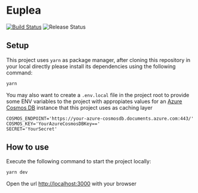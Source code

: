 # Euplea
[![Build Status](https://matsprea.visualstudio.com/Euplea/_apis/build/status/matsprea.Euplea?branchName=azure-pipelines)](https://matsprea.visualstudio.com/Euplea/_apis/build/status/matsprea.Euplea?branchName=azure-pipelines)
![Release Status](https://matsprea.vsrm.visualstudio.com/_apis/public/Release/badge/2e4add35-d302-41da-b874-b272fee09237/1/1)

## Setup

This project uses `yarn` as package manager, after cloning this repository in your local directly please install its dependencies using the following command:

```bash
yarn
```

You may also want to create a  `.env.local` file in the project root to provide some ENV variables to the project with appropiates values for an [Azure Cosmos DB](https://azure.microsoft.com/services/cosmos-db/) instance that this project uses as caching layer

```text
COSMOS_ENDPOINT='https://your-azure-cosmosdb.documents.azure.com:443/'
COSMOS_KEY='YourAzureCosmosDBKey=='
SECRET='YourSecret'
```

## How to use

Execute the following command to start the project locally:

```bash
yarn dev
```

Open the url <http://localhost:3000> with your browser
